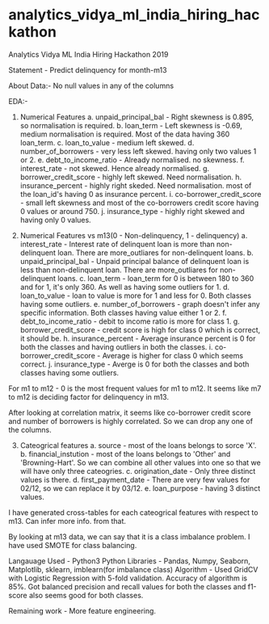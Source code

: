 # analytics_vidya_ml_india_hiring_hackathon
Analytics Vidya ML India Hiring Hackathon 2019

Statement - Predict delinquency for month-m13

About Data:- No null values in any of the columns

EDA:-
1. Numerical Features
  a. unpaid_principal_bal - Right skewness is 0.895, so normalisation is required.
  b. loan_term - Left skewness is -0.69, medium normalisation is required. Most of the data having 360 loan_term.
  c. loan_to_value - medium left skewed.
  d. number_of_borrowers - very less left skewed. having only two values 1 or 2.
  e. debt_to_income_ratio - Already normalised. no skewness. 
  f. interest_rate - not skewed. Hence already normalised.
  g. borrower_credit_score - highly left skewed. Need normalisation.
  h. insurance_percent - highly right skeded. Need normalisation. most of the loan_id's having 0 as insurance percent.
  i. co-borrower_credit_score - small left skewness and most of the co-borrowers credit score having 0 values or around 750.
  j. insurance_type - highly right skewed and having only 0 values.
 
 2. Numerical Features vs m13(0 - Non-delinquency, 1 - delinquency)
  a. interest_rate - Interest rate of delinquent loan is more than non-delinquent loan. There are more_outliares for non-delinquent loans.
  b. unpaid_principal_bal - Unpaid principal balance of delinquent loan is less than non-delinquent loan. There are more_outliares for non-      delinquent loans.
  c. loan_term - loan_term for 0 is between 180 to 360 and for 1, it's only 360. As well as having some outliers for 1.
  d. loan_to_value - loan to value is more for 1 and less for 0. Both classes having some outliers.
  e. number_of_borrowers - graph doesn't infer any specific information. Both classes having value either 1 or 2.
  f. debt_to_income_ratio - debit to income ratio is more for class 1. 
  g. borrower_credit_score - credit score is high for class 0 which is correct, it should be.
  h. insurance_percent - Average insurance percent is 0 for both the classes and having outliers in both the classes.
  i. co-borrower_credit_score - Average is higher for class 0 which seems correct.
  j. insurance_type - Averge is 0 for both the classes and both classes having some outliers.
  
 For m1 to m12 - 0 is the most frequent values for m1 to m12. It seems like m7 to m12 is deciding factor for delinquency in m13.
 
 After looking at correlation matrix, it seems like co-borrower credit score and number of borrowers is highly correlated. So we can drop any one of the columns.
 
 3. Cateogrical features
  a. source - most of the loans belongs to sorce 'X'.
  b. financial_instution - most of the loans belongs to 'Other' and 'Browning-Hart'. So we can combine all other values into one so that we will have only three cateogries.
  c. origination_date - Only three distinct values is there.
  d. first_payment_date - There are very few values for 02/12, so we can replace it by 03/12.
  e. loan_purpose - having 3 distinct values.
  
 I have generated cross-tables for each cateogrical features with respect to m13. Can infer more info. from that.
 
 By looking at m13 data, we can say that it is a class imbalance problem. I have used SMOTE for class balancing.
 
 Langauage Used - Python3
 Python Libraries - Pandas, Numpy, Seaborn, Matplotlib, sklearn, imblearn(for imbalance class)
 Algorithm - Used GridCV with Logistic Regression with 5-fold validation.
 Accuracy of algorithm is 85%. Got balanced precision and recall values for both the classes and f1-score also seems good for both classes.
 
 Remaining work - More feature engineering.
 
 
